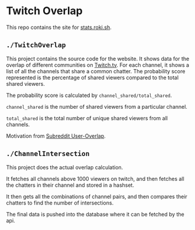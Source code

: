 # Twitch Overlap

This repo contains the site for [stats.roki.sh](https://stats.roki.sh).

## `./TwitchOverlap`

This project contains the source code for the website. It shows data for the overlap of different communities on [Twitch.tv](https://twitch.tv). For each channel, it shows a list of all the channels that share a common chatter. The probability score represented is the percentage of shared viewers compared to the total shared viewers.

The probability score is calculated by `channel_shared/total_shared`.

`channel_shared` is the number of shared viewers from a particular channel.

`total_shared` is the total number of unique shared viewers from all channels.

Motivation from [Subreddit User-Overlap](https://subredditstats.com/subreddit-user-overlaps).

## `./ChannelIntersection`

This project does the actual overlap calculation.

It fetches all channels above 1000 viewers on twitch, and then fetches all the chatters in their channel and stored in a hashset.

It then gets all the combinations of channel pairs, and then compares their chatters to find the number of intersections.

The final data is pushed into the database where it can be fetched by the api.
